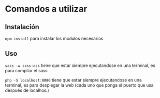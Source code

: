 # Comandos a utilizar
## Instalación
`npm install` para instalar los modulos necesarios
## Uso
`sass -w scss:css` tiene que estar siempre ejecutandose en una terminal, es para compilar el sass

`php -S localhost:8080` tiene que estar siempre ejecutandose en una terminal, es para desplegar la web (cada uno que ponga el puerto que usa después de localhos:)